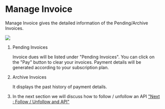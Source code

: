 Manage Invoice
==============

Manage Invoice gives the detailed information of the Pending/Archive
Invoices.

![](../images/account/manage_invoices_view_07.png)

1.  Pending Invoices

    Invoice dues will be listed under "Pending Invoices". You can click
    on the "Pay" button to clear your invoices. Payment details will be
    generated according to your subscription plan.

2.  Archive Invoices

    It displays the past history of payment details.

3.  In the next section we will discuss how to follow / unfollow an API
    ["Next : Follow / Unfollow and API"](followUnfollowAPI)
